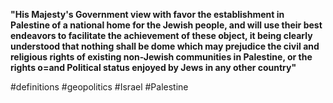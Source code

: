 **"His Majesty's Government view with favor the establishment in Palestine of a national home for the Jewish people, and will use their best endeavors to facilitate the achievement of these object, it being clearly understood that nothing shall be dome which may prejudice the civil and religious rights of existing non-Jewish communities in Palestine, or the rights o=and Political status enjoyed by Jews in any other country"**

#definitions 
#geopolitics 
#Israel 
#Palestine 